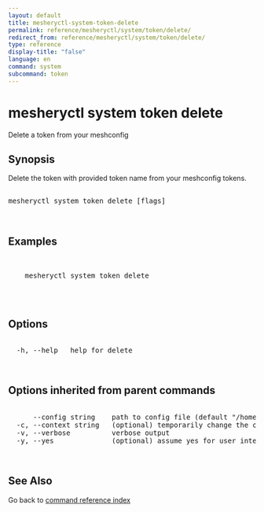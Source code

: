 ```yaml
---
layout: default
title: mesheryctl-system-token-delete
permalink: reference/mesheryctl/system/token/delete/
redirect_from: reference/mesheryctl/system/token/delete/
type: reference
display-title: "false"
language: en
command: system
subcommand: token
---
```


# mesheryctl system token delete

Delete a token from your meshconfig

## Synopsis

Delete the token with provided token name from your meshconfig tokens.

<pre class='codeblock-pre'>
<div class='codeblock'>
mesheryctl system token delete [flags]

</div>
</pre> 

## Examples

<pre class='codeblock-pre'>
<div class='codeblock'>

	mesheryctl system token delete <token-name>
	

</div>
</pre> 

## Options

<pre class='codeblock-pre'>
<div class='codeblock'>
  -h, --help   help for delete

</div>
</pre>

## Options inherited from parent commands

<pre class='codeblock-pre'>
<div class='codeblock'>
      --config string    path to config file (default "/home/admin-pc/.meshery/config.yaml")
  -c, --context string   (optional) temporarily change the current context.
  -v, --verbose          verbose output
  -y, --yes              (optional) assume yes for user interactive prompts.

</div>
</pre>

## See Also

Go back to [command reference index](/reference/mesheryctl/) 
